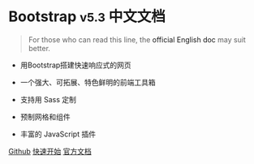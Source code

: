 # Bootstrap <small>v5.3</small> 中文文档

> For those who can read this line, the <a herf="https://getbootstrap.com/docs/5.3/getting-started/introduction/">official English doc</a> may suit better.

- 用Bootstrap搭建快速响应式的网页

- 一个强大、可拓展、特色鲜明的前端工具箱

- 支持用 Sass 定制

- 预制网格和组件

- 丰富的 JavaScript 插件

[Github](https://github.com/twbs)
[快速开始]()
[官方文档]()
